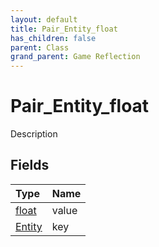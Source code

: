 ```yaml
---
layout: default
title: Pair_Entity_float
has_children: false
parent: Class
grand_parent: Game Reflection
---
```

# Pair_Entity_float
Description 

## Fields

| Type | Name |
|:-------------|:--------------|
| [float](/docs/game-reflection/components/float) | value |
| [Entity](/docs/game-reflection/classes/entity) | key |

